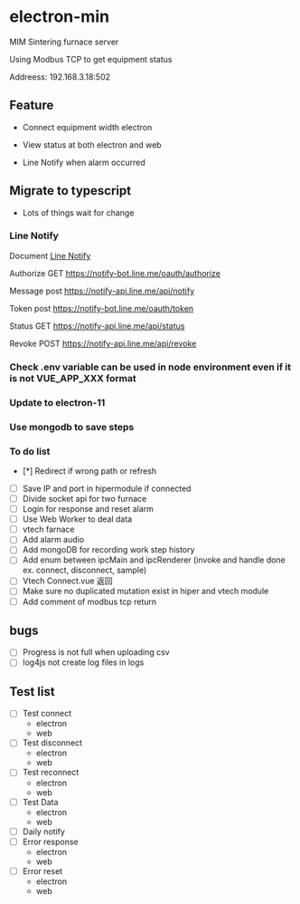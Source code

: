 # electron-min

MIM Sintering furnace server

Using Modbus TCP to get equipment status

Addreess: 192.168.3.18:502

## Feature

* Connect equipment width electron

* View status at both electron and web

* Line Notify when alarm occurred

## Migrate to typescript

* Lots of things wait for change

### Line Notify

Document [Line Notify](https://notify-bot.line.me/doc/en/)

Authorize GET https://notify-bot.line.me/oauth/authorize

Message post https://notify-api.line.me/api/notify

Token post https://notify-bot.line.me/oauth/token

Status GET https://notify-api.line.me/api/status
 
Revoke POST https://notify-api.line.me/api/revoke


### Check .env variable can be used in node environment even if it is not VUE_APP_XXX format


### Update to electron-11

### Use mongodb to save steps

### To do list 

* [*] Redirect if wrong path or refresh
* [ ] Save IP and port in hipermodule if connected
* [ ] Divide socket api for two furnace
* [ ] Login for response and reset alarm 
* [ ] Use Web Worker to deal data
* [ ] vtech farnace 
* [ ] Add alarm audio 
* [ ] Add mongoDB for recording work step history 
* [ ] Add enum between ipcMain and ipcRenderer (invoke and handle done ex. connect, disconnect, sample)
* [ ] Vtech Connect.vue 返回
* [ ] Make sure no duplicated mutation exist in hiper and vtech module
* [ ] Add comment of modbus tcp return

## bugs
* [ ] Progress is not full when uploading csv
* [ ] log4js not create log files in logs

## Test list 
* [ ] Test connect 
    * electron
    * web
* [ ] Test disconnect
    * electron
    * web
* [ ] Test reconnect
    * electron
    * web
* [ ] Test Data
    * electron
    * web
* [ ] Daily notify
* [ ] Error response
    * electron
    * web
* [ ] Error reset
    * electron
    * web

